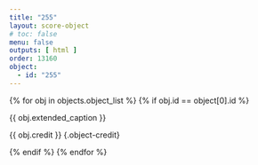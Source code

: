 ```yaml
---
title: "255"
layout: score-object
# toc: false
menu: false
outputs: [ html ]
order: 13160
object:
  - id: "255"
---
```


{% for obj in objects.object_list %}
{% if obj.id == object[0].id %}

{{ obj.extended_caption }}

{{ obj.credit }} {.object-credit}

{% endif %}
{% endfor %}
